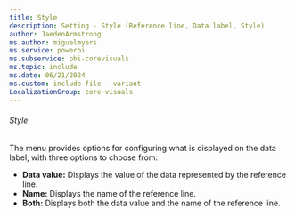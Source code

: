 ```yaml
---
title: Style
description: Setting - Style (Reference line, Data label, Style)
author: JaedenArmstrong
ms.author: miguelmyers
ms.service: powerbi
ms.subservice: pbi-corevisuals
ms.topic: include
ms.date: 06/21/2024
ms.custom: include file - variant
LocalizationGroup: core-visuals
---
```

###### Style

The menu provides options for configuring what is displayed on the data label, with three options to choose from:
- **Data value:** Displays the value of the data represented by the reference line.
- **Name:** Displays the name of the reference line.
- **Both:** Displays both the data value and the name of the reference line.
